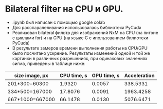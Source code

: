  # Bilateral filter на CPU и GPU.
 - .ipynb был написан с помощью google colab
 - Для расспаралеливания использовалась библиотека PyCuda
 - Реализован bilateral фильтр для изображений NxM на CPU (на питоне с циклами for) и на GPU (на языке C с ипользованием билиотеки PyCuda)
 - В результате замеров времени выполнения работы на CPU/GPU было посчитано ускрение. Результаты изменений одной и той же картинки в различных разрешениях, при одинаковых значениях сигма, приведены в таблице ниже:
<table>
<thead>
<tr><th>size image, px</th><th>CPU time, s</th><th>GPU time, s</th><th>Acceleration</th></tr>
</thead>
<tbody>
<tr><td>201*300=60300</td><td> 1.9320</td><td> 0.0057</td><td> 338.5331</td></tr>
<tr><td>334*500=167000</td><td> 17.8076</td><td> 0.0091</td><td> 1963.4258</td></tr>
<tr><td>667*1000=667000</td><td> 66.1478</td><td> 0.0130</td><td> 5076.6471</td></tr>
</tbody>
</table>
